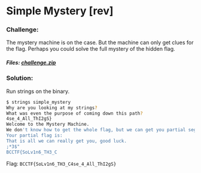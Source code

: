 # Simple Mystery [rev]

### Challenge:
The mystery machine is on the case. But the machine can only get clues for the flag. Perhaps you could solve the full mystery of the hidden flag.
##### Files: [challenge.zip](challenge.zip)

### Solution:
Run strings on the binary.

```bash
$ strings simple_mystery 
Why are you looking at my strings?
What was even the purpose of coming down this path?
4se_4_All_ThI2gS}
Welcome to the Mystery Machine.
We don't know how to get the whole flag, but we can get you partial segments of it.
Your partial flag is: 
That is all we can really get you, good luck.
;*3$"
BCCTF{SoLv1n6_TH3_C
```

Flag: ```BCCTF{SoLv1n6_TH3_C4se_4_All_ThI2gS}```